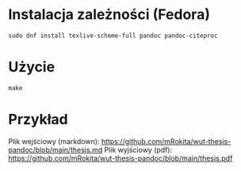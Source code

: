 # Instalacja zależności (Fedora)

```
sudo dnf install texlive-scheme-full pandoc pandoc-citeproc
```

# Użycie

```
make
```

# Przykład

Plik wejściowy (markdown): https://github.com/mRokita/wut-thesis-pandoc/blob/main/thesis.md
Plik wyjściowy (pdf): https://github.com/mRokita/wut-thesis-pandoc/blob/main/thesis.pdf